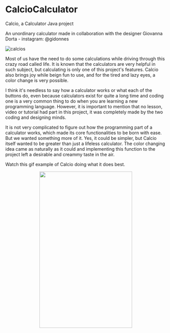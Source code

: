# CalcioCalculator
Calcio, a Calculator Java project

   An unordinary calculator made in collaboration with the designer Giovanna Dorta - instagram: @gidonnes
  
![calcios](https://user-images.githubusercontent.com/96660042/213880441-4d192d54-0d51-4d5d-a9d7-ebeb55e83a06.png)

  Most of us have the need to do some calculations while driving through this crazy road called life. It is known that the calculators are very helpful in such subject, but calculating is only one of this project's features. Calcio also brings joy while beign fun to use, and for the tired and lazy eyes, a color change is very possible.

I think it's needless to say how a calculator works or what each of the buttons do, even because calculators exist for quite a long time and coding one is a very common thing to do when you are learning a new programming language. However, it is important to mention that no lesson, video or tutorial had part in this project, it was completely made by the two coding and designing minds.

  It is not very complicated to figure out how the programming part of a calculator works, which made its core functionalities to be born with ease. But we wanted something more of it. Yes, it could be simpler, but Calcio itself wanted to be greater than just a lifeless calculator. The color changing idea came as naturally as it could and implementing this function to the project left a desirable and creammy taste in the air.
  


  Watch this gif example of Calcio doing what it does best.


   <p align="center">
  <img width="290" height="490" src=https://user-images.githubusercontent.com/96660042/213882908-4a189167-7023-476e-8126-a01c29892718.gif>
  </p>

